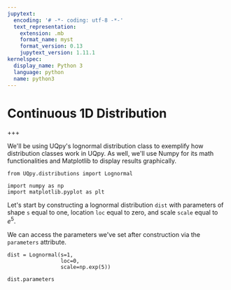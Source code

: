 ```yaml
---
jupytext:
  encoding: '# -*- coding: utf-8 -*-'
  text_representation:
    extension: .mb
    format_name: myst
    format_version: 0.13
    jupytext_version: 1.11.1
kernelspec:
  display_name: Python 3
  language: python
  name: python3
---
```


# Continuous 1D Distribution

+++

We'll be using UQpy's lognormal distribution class to exemplify how distribution classes work in UQpy. As well, we'll use Numpy for its math functionalities and Matplotlib to display results graphically.

```{code-cell} ipython3
from UQpy.distributions import Lognormal

import numpy as np
import matplotlib.pyplot as plt
```

Let's start by constructing a lognormal distribution `dist` with parameters of shape `s` equal to one, location `loc` equal to zero, and scale `scale` equal to $e^5$.

We can access the parameters we've set after construction via the `parameters` attribute.

```{code-cell} ipython3
dist = Lognormal(s=1,
                 loc=0,
                 scale=np.exp(5))

dist.parameters
```
